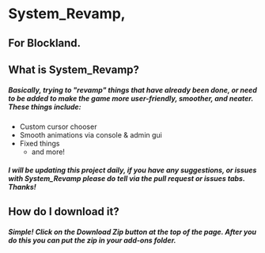 # System_Revamp,
## For Blockland.


## What is System_Revamp?
##### Basically, trying to "revamp" things that have already been done, or need to be added to make the game more user-friendly, smoother, and neater. These things include:

* Custom cursor chooser
* Smooth animations via console & admin gui
* Fixed things
    * and more!

##### I will be updating this project daily, if you have any suggestions, or issues with System_Revamp please do tell via the pull request or issues tabs. Thanks!


## How do I download it?
##### Simple! Click on the Download Zip button at the top of the page. After you do this you can put the zip in your add-ons folder.